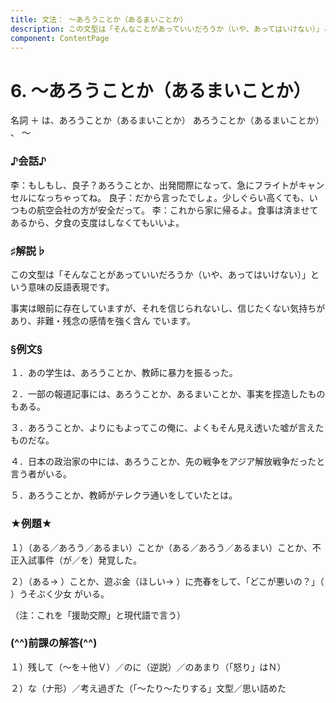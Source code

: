 ```yaml
---
title: 文法： ～あろうことか（あるまいことか）
description: この文型は「そんなことがあっていいだろうか（いや、あってはいけない）」という意味の反語表現です。事実は眼前に存在していますが、それを信じられないし、信じたくない気持ちがあり、非難・残念の感情を強く含ん でいます。
component: ContentPage
---
```



# 6. ～あろうことか（あるまいことか）
名詞 ＋ は、あろうことか（あるまいことか） あろうことか（あるまいことか） 、 ～

### ♪会話♪
李：もしもし、良子？あろうことか、出発間際になって、急にフライトがキャンセルになっちゃってね。 
良子：だから言ったでしょ。少しぐらい高くても、いつもの航空会社の方が安全だって。
李：これから家に帰るよ。食事は済ませてあるから、夕食の支度はしなくてもいいよ。

### ♯解説♭
この文型は「そんなことがあっていいだろうか（いや、あってはいけない）」という意味の反語表現です。

事実は眼前に存在していますが、それを信じられないし、信じたくない気持ちがあり、非難・残念の感情を強く含ん でいます。

### §例文§
１．あの学生は、あろうことか、教師に暴力を振るった。 

２．一部の報道記事には、あろうことか、あるまいことか、事実を捏造したものもある。 

３．あろうことか、よりにもよってこの俺に、よくもそん見え透いた嘘が言えたものだな。 

４．日本の政治家の中には、あろうことか、先の戦争をアジア解放戦争だったと言う者がいる。 

５．あろうことか、教師がテレクラ通いをしていたとは。 


### ★例題★
１）（ある／あろう／あるまい）ことか（ある／あろう／あるまい）ことか、不正入試事件（が／を）発覚した。

２）（ある→ ）ことか、遊ぶ金（ほしい→ ）に売春をして、「どこが悪いの？」（ ）うそぶく少女
がいる。 

（注：これを「援助交際」と現代語で言う）  

### (^^)前課の解答(^^)
１）残して（～を＋他Ｖ）／のに（逆説）／のあまり（「怒り」はＮ）

２）な（ナ形）／考え過ぎた（「～たり～たりする」文型／思い詰めた
